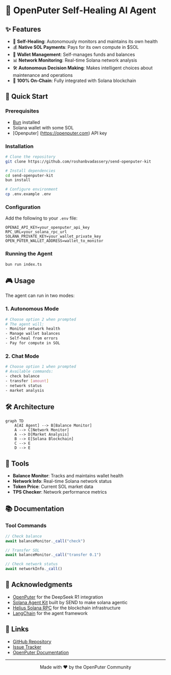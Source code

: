 # 🤖 OpenPuter Self-Healing AI Agent

## ✨ Features

- 🔄 **Self-Healing**: Autonomously monitors and maintains its own health
- 💰 **Native SOL Payments**: Pays for its own compute in $SOL
- 🏦 **Wallet Management**: Self-manages funds and balances
- 📊 **Network Monitoring**: Real-time Solana network analysis
- 🛠 **Autonomous Decision Making**: Makes intelligent choices about maintenance and operations
- 🔗 **100% On-Chain**: Fully integrated with Solana blockchain

## 🚀 Quick Start

### Prerequisites

- [Bun](https://bun.sh) installed
- Solana wallet with some SOL
- [Openputer] (https://openputer.com) API key

### Installation

```bash
# Clone the repository
git clone https://github.com/roshanbvadassery/send-openputer-kit

# Install dependencies
cd send-openputer-kit
bun install

# Configure environment
cp .env.example .env
```

### Configuration

Add the following to your `.env` file:

```env
OPENAI_API_KEY=your_openputer_api_key
RPC_URL=your_solana_rpc_url
SOLANA_PRIVATE_KEY=your_wallet_private_key
OPEN_PUTER_WALLET_ADDRESS=wallet_to_monitor
```

### Running the Agent

```bash
bun run index.ts
```

## 🎮 Usage

The agent can run in two modes:

### 1. Autonomous Mode
```bash
# Choose option 2 when prompted
# The agent will:
- Monitor network health
- Manage wallet balances
- Self-heal from errors
- Pay for compute in SOL
```

### 2. Chat Mode
```bash
# Choose option 1 when prompted
# Available commands:
- check balance
- transfer [amount]
- network status
- market analysis
```

## 🛠 Architecture

```mermaid
graph TD
    A[AI Agent] --> B[Balance Monitor]
    A --> C[Network Monitor]
    A --> D[Market Analysis]
    B --> E[Solana Blockchain]
    C --> E
    D --> E
```

## 🔧 Tools

- **Balance Monitor**: Tracks and maintains wallet health
- **Network Info**: Real-time Solana network status
- **Token Price**: Current SOL market data
- **TPS Checker**: Network performance metrics

## 📚 Documentation

### Tool Commands

```typescript
// Check balance
await balanceMonitor._call("check")

// Transfer SOL
await balanceMonitor._call("transfer 0.1")

// Check network status
await networkInfo._call()
```

## 🙏 Acknowledgments

- [OpenPuter](https://openputer.com) for the DeepSeek R1 integration
- [Solana Agent Kit](https://github.com/sendaifun/solana-agent-kit) built by SEND to make solana agentic
- [Helius Solana RPC](https://www.helius.dev/) for the blockchain infrastructure
- [LangChain](https://langchain.com) for the agent framework

## 🔗 Links

- [GitHub Repository](https://github.com/roshanbvadassery/send-openputer-kit)
- [Issue Tracker](https://github.com/roshanbvadassery/send-openputer-kit/issues)
- [OpenPuter Documentation](https://openputer.com)

---

<div align="center">
Made with ❤️ by the OpenPuter Community
</div>
